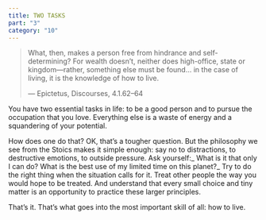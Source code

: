 ```yaml
---
title: TWO TASKS
part: "3"
category: "10"
---
```


> What, then, makes a person free from hindrance and self-determining? For wealth doesn’t, neither does high-office, state or kingdom—rather, something else must be found... in the case of living, it is the knowledge of how to live.
>
> — Epictetus, Discourses, 4.1.62–64

You have two essential tasks in life: to be a good person and to pursue the occupation that you love. Everything else is a waste of energy and a squandering of your potential.

How does one do that? OK, that’s a tougher question. But the philosophy we see from the Stoics makes it simple enough: say no to distractions, to destructive emotions, to outside pressure. Ask yourself:_ What is it that only I can do? What is the best use of my limited time on this planet?_ Try to do the right thing when the situation calls for it. Treat other people the way you would hope to be treated. And understand that every small choice and tiny matter is an opportunity to practice these larger principles.

That’s it. That’s what goes into the most important skill of all: how to live.
